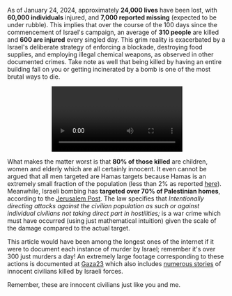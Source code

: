 As of January 24, 2024, approximately **24,000 lives** have been lost, with **60,000 individuals** injured, and **7,000 reported missing** (expected to be under rubble). This implies that over the course of the 100 days since the commencement of Israel's campaign, an average of **310 people** are killed and **600 are injured** every singled day. This grim reality is exacerbated by a Israel's deliberate strategy of enforcing a blockade, destroying food supplies, and employing illegal chemical weapons, as observed in other documented crimes. Take note as well that being killed by having an entire building fall on you or getting incinerated by a bomb is one of the most brutal ways to die.

<div align="center">
<video src="../../CrimesPage/murder.mp4" controls style="max-width: 90%"/>
</div>

What makes the matter worst is that **80% of those killed** are children, women and elderly which are all certainly innocent. It even cannot be argued that all men targeted are Hamas targets because Hamas is an extremely small fraction of the population (less than 2% as reported [here](https://www.dni.gov/nctc/ftos/hamas_fto.html)). Meanwhile, Israeli bombing has **targeted over 70% of Palestinian homes**, according to the [Jerusalem Post](https://www.jpost.com/israel-hamas-war/article-780086). The law specifies that *Intentionally directing attacks against the civilian population as such or against individual civilians not taking direct part in hostilities;* is a war crime which must have occurred (using just mathematical intuition) given the scale of the damage compared to the actual target.

This article would have been among the longest ones of the internet if it were to document each instance of murder by Israel; remember it's over 300 just murders a day! An extremely large footage corresponding to these actions is documented at [Gaza23](https://gaza23.com/) which also includes [numerous stories](https://gaza23.com/stories) of innocent civilians killed by Israeli forces. 

Remember, these are innocent civilians just like you and me.